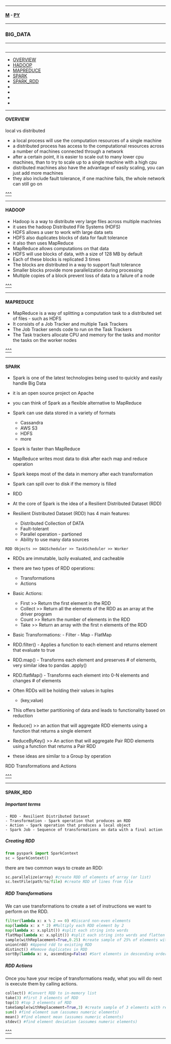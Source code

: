 
---

#### [M](https://github.com/ttltrk/TTT/blob/master/menu.md) - [PY](https://github.com/ttltrk/TTT/blob/master/PY/PY.md)

---

### BIG_DATA

---

```

```

---

* [OVERVIEW](#OVERVIEW)
* [HADOOP](#HADOOP)
* [MAPREDUCE](#)
* [SPARK](#SPARK)
* [SPARK_RDD](#SPARK_RDD)
* [](#)
* [](#)
* [](#)
* [](#)

---

#### OVERVIEW

local vs distributed

- a local process will use the computation resources of a single machine
- a distributed process has access to the computational resources across a number of machines connected
  through a network
- after a certain point, it is easier to scale out to many lower cpu machines, than to try to scale up to a
  single machine with a high cpu
- distributed machines also have the advantage of easily scaling, you can just add more machines
- they also include fault tolerance, if one machine fails, the whole network can still go on

[^^^](#BIG_DATA)

---

#### HADOOP

- Hadoop is a way to distribute very large files across multiple machnies
- it uses the hadoop Distributed File Systems (HDFS)
- HDFS allows a user to work with large data sets
- HDFS also duplicates blocks of data for fault tolerance
- it also then uses MapReduce
- MapReduce allows computations on that data
- HDFS will use blocks of data, with a size of 128 MB by default
- Each of these blocks is replicated 3 times
- The blocks are distributed in a way to support fault tolerance
- Smaller blocks provide more parallelization during processing
- Multiple copies of a block prevent loss of data to a failure of a node

[^^^](#BIG_DATA)

---

#### MAPREDUCE

- MapReduce is a way of splitting a computation task to a distributed set of files - such as HDFS
- It consists of a Job Tracker and multiple Task Trackers
- The Job Tracker sends code to run on the Task Trackers
- The Task trackers allocate CPU and memory for the tasks and monitor the tasks on the worker nodes

[^^^](#BIG_DATA)

---

#### SPARK

- Spark is one of the latest technologies being used to quickly and easily handle Big Data
- it is an open source project on Apache
- you can think of Spark as a flexible alternative to MapReduce
- Spark can use data stored in a variety of formats
  - Cassandra
  - AWS S3
  - HDFS
  - more
- Spark is faster than MapReduce
- MapReduce writes most data to disk after each map and reduce operation
- Spark keeps most of the data in memory after each transformation
- Spark can spill over to disk if the memory is filled

- RDD

- At the core of Spark is the idea of a Resilient Distributed Dataset (RDD)
- Resilient Distributed Dataset (RDD) has 4 main features:
  - Distributed Collection of DATA
  - Fault-tolerant
  - Parallel operation - partioned
  - Ability to use many data sources

```
RDD Objects >> DAGScheduler >> TaskScheduler >> Worker
```  

- RDDs are immutable, lazily evaluated, and cacheable
- there are two types of RDD operations:
  - Transformations
  - Actions

- Basic Actions:
    - First >> Return the first element in the RDD
    - Collect >> Return all the elements of the RDD as an array at the driver program
    - Count >> Return the number of elements in the RDD
    - Take >> Return an array with the first n elements of the RDD

- Basic Transformations:
      - Filter
      - Map
      - FlatMap

- RDD.filter()
        - Applies a function to each element and returns element that evaluate to true

- RDD.map()
        - Transforms each element and preserves # of elements, very similar idea to pandas .apply()

- RDD.flatMap()
          - Transforms each element into 0-N elements and changes # of elements

- Often RDDs will be holding their values in tuples
  - (key,value)
- This offers better partitioning of data and leads to functionality based on reduction

- Reduce() >> an action that will aggregate RDD elements using a function that returns a single element
- ReduceByKey() >> An action that will aggregate Pair RDD elements using a function that returns a Pair RDD

- these ideas are similar to a Group by operation

RDD Transformations and Actions

[^^^](#BIG_DATA)

---

#### SPARK_RDD

##### Important terms

```
- RDD - Resilient Distributed Dataset
- Transformation - Spark operation that produces an RDD
- Action - Spark operation that produces a local object
- Spark Job - Sequence of transformations on data with a final action
```

##### Creating RDD

```py
from pyspark import SparkContext
sc = SparkContext()
```

there are two common ways to create an RDD:

```py
sc.parallelize(array) #create RDD of elements of array (or list)
sc.textFile(path/to/file) #create RDD of lines from file
```

##### RDD Transformations

We can use transformations to create a set of instructions we want to perform on the RDD.

```py
filter(lambda x: x % 2 == 0) #Discard non-even elements
map(lambda x: x * 2) #Multiply each RDD element by 2
map(lambda x: x.split()) #split each string into words
flatMap(lambda x: x.split()) #split each string into words and flatten sequence
sample(withReplacement=True,0.25) #create sample of 25% of elements with replacement
union(rdd) #Append rdd to existing RDD
distinct() #Remove duplicates in RDD
sortBy(lambda x: x, ascending=False) #Sort elements in descending order
```

##### RDD Actions

Once you have your recipe of transformations ready, what you will do next is execute them by calling actions.

```py
collect() #Convert RDD to in-memory list
take(3) #first 3 elements of RDD
top(3) #top 3 elements of RDD
takeSample(withReplacement=True,3) #create sample of 3 elements with replacement
sum() #find element sum (assumes numeric elements)
mean() #find element mean (assumes numeric elements)
stdev() #find element deviation (assumes numeric elements)
```



[^^^](#BIG_DATA)

---

